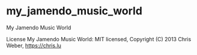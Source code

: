 my_jamendo_music_world
======================

My Jamendo Music World

License
My Jamendo Music World: MIT licensed, Copyright (C) 2013 Chris Weber, https://chris.lu